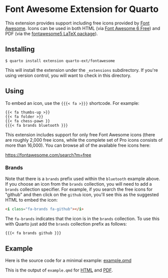 # Font Awesome Extension for Quarto

This extension provides support including free icons provided by [Font Awesome](https://fontawesome.com). Icons can be used in both HTML (via [Font Awesome 6 Free](https://fontawesome.com/search?m=free)) and PDF (via the [fontawesome5 LaTeX package](https://ctan.org/pkg/fontawesome5?lang=en)).

## Installing

```
$ quarto install extension quarto-ext/fontawesome
```

This will install the extension under the `_extensions` subdirectory.
If you're using version control, you will want to check in this directory.

## Using

To embed an icon, use the `{{{< fa >}}}` shortcode. For example:

```
{{< fa thumbs-up >}} 
{{< fa folder >}}
{{< fa chess-pawn }}
{{{< fa brands bluetooth }}}
```

This extension includes support for only free Font Awesome icons (there are roughly 2,000 free icons, while the complete set of Pro icons consists of more than 16,000). You can browse all of the available free icons here:

<https://fontawesome.com/search?m=free>

### Brands

Note that there is a `brands` prefix used within the `bluetooth` example above. If you choose an icon from the `brands` collection, you will need to add a `brands` collection specifier. For example, if you search the free icons for "github" and then click on the `github` icon, you'll see this as the suggested HTML to embed the icon:

```html
<i class="fa-brands fa-github"></i>
```

The `fa-brands` indicates that the icon is in the `brands` collection. To use this with Quarto just add the `brands` collection prefix as follows:

```default
{{{< fa brands github }}}
```

## Example

Here is the source code for a minimal example: [example.qmd](example.qmd)

This is the output of `example.qmd` for [HTML](https://quarto-ext.github.io/fontawesome/) and [PDF](https://quarto-ext.github.io/fontawesome/example.pdf).

